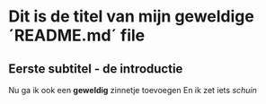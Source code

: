 # Dit is de titel van mijn geweldige ´README.md´ file
## Eerste subtitel - de introductie
Nu ga ik ook een **geweldig** zinnetje toevoegen
En ik zet iets _schuin_